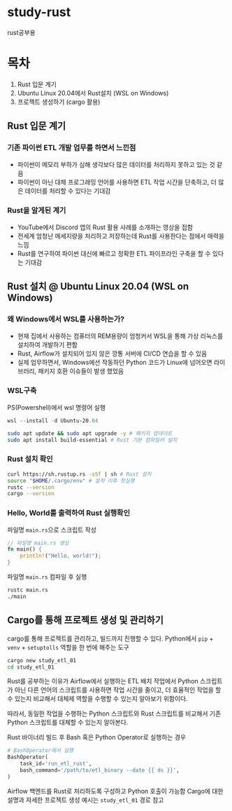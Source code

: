# study-rust
rust공부용

# 목차
1. Rust 입문 계기
2. Ubuntu Linux 20.04에서 Rust설치 (WSL on Windows)
3. 프로젝트 생성하기 (cargo 활용)

## Rust 입문 계기
### 기존 파이썬 ETL 개발 업무를 하면서 느낀점
- 파이썬이 메모리 부하가 심해 생각보다 많은 데이터를 처리하지 못하고 있는 것 같음
- 파이썬이 아닌 대체 프로그래밍 언어를 사용하면 ETL 작업 시간을 단축하고, 더 많은 데이터를 처리할 수 있다는 기대감

### Rust을 알게된 계기
- YouTube에서 Discord 앱의 Rust 활용 사례를 소개하는 영상을 접함
- 전세계 엄청난 메세지량을 처리하고 저장하는데 Rust를 사용한다는 점에서 매력을 느낌
- Rust를 연구하여 파이썬 대신에 빠르고 정확한 ETL 파이프라인 구축을 할 수 있다는 기대감

## Rust 설치 @ Ubuntu Linux 20.04 (WSL on Windows)  
### 왜 Windows에서 WSL를 사용하는가?
- 현재 집에서 사용하는 컴퓨터의 REM용량이 엄청커서 WSL을 통해 가상 리눅스를 설치하여 개발하기 편함
- Rust, Airflow가 설치되어 있지 않은 깡통 서버에 CI/CD 연습을 할 수 있음
- 실제 업무하면서, Windows에선 작동하던 Python 코드가 Linux에 넘어오면 라이브러리, 패키지 호환 이슈들이 발생 했었음

### WSL구축
PS(Powershell)에서 wsl 명령어 실행
```powershell
wsl --install -d Ubuntu-20.04
```

```bash
sudo apt update && sudo apt upgrade -y # 패키지 업데이트
sudo apt install build-essential # Rust 기본 컴파일러 설치
```

### Rust 설치 확인
```bash
curl https://sh.rustup.rs -sSf | sh # Rust 설치
source "$HOME/.cargo/env" # 설치 이후 첫실행
rustc --version
cargo --version
```

### Hello, World를 출력하여 Rust 실행확인
파일명 `main.rs`으로 스크립트 작성
```rust
// 파일명 main.rs 생성
fn main() {
    println!("Hello, world!");
}
```

파일명 `main.rs` 컴파일 후 실행
```bash
rustc main.rs
./main
```

## Cargo를 통해 프로젝트 생성 및 관리하기

cargo를 통해 프로젝트를 관리하고, 빌드까지 진행할 수 있다. Python에서 `pip` + `venv` + `setuptolls` 역할을 한 번에 해주는 도구


```bash
cargo new study_etl_01
cd study_etl_01
```

Rust를 공부하는 이유가 Airflow에서 실행하는 ETL 배치 작업에서 Python 스크립트가 아닌 다른 언어의 스크립트를 사용하면 작업 시간을 줄이고, 더 효율적인 작업을 할 수 있는지 비교해서 대체제 역할을 수행할 수 있는지 알아보기 위함이다.

따라서, 동일한 작업을 수행하는 Python 스크립트와 Rust 스크립트를 비교해서 기존 Python 스크립트를 대체할 수 있는지 알아본다.

Rust 바이너리 빌드 후 Bash 혹은 Python Operator로 실행하는 경우
```python
# BashOperator에서 실행
BashOperator(
    task_id='run_etl_rust',
    bash_command='/path/to/etl_binary --date {{ ds }}',
)
```

Airflow 백엔드를 Rust로 처리하도록 구성하고 Python 호출이 가능함
Cargo에 대한 설명과 자세한 프로젝트 생성 예시는 `study_etl_01` 경로 참고